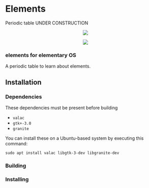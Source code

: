 # Elements
Periodic table
UNDER CONSTRUCTION

<p align="center">
    <img
    src="https://raw.githubusercontent.com/eudaldgr/elements/master/Screenshot1.png" />
</p>

<p align="center">
    <img
    src="https://raw.githubusercontent.com/eudaldgr/elements/master/ScreenshotA.png" />
</p>

### elements for elementary OS

A periodic table to learn about elements.

## Installation

### Dependencies

These dependencies must be present before building
 - `valac`
 - `gtk+-3.0`
 - `granite`

 You can install these on a Ubuntu-based system by executing this command:
 
 `sudo apt install valac libgtk-3-dev libgranite-dev`

### Building

### Installing
